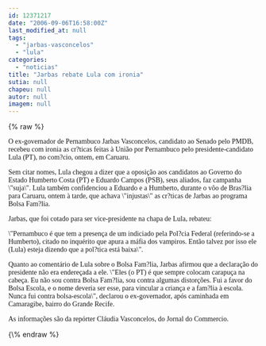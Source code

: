 ```yaml
---
id: 12371217
date: "2006-09-06T16:58:00Z"
last_modified_at: null
tags:
  - "jarbas-vasconcelos"
  - "lula"
categories:
  - "noticias"
title: "Jarbas rebate Lula com ironia"
sutia: null
chapeu: null
autor: null
imagem: null
---
```

{\% raw %}
<p><P><FONT face=Verdana>O ex-governador de Pernambuco Jarbas Vasconcelos, candidato ao Senado pelo PMDB, recebeu com ironia as cr?ticas feitas à União por Pernambuco pelo presidente-candidato Lula (PT), no com?cio, ontem, em Caruaru. </FONT></P></p>
<p><P><FONT face=Verdana>Sem citar nomes, Lula chegou a dizer que a oposição aos candidatos ao Governo do Estado Humberto Costa (PT) e Eduardo Campos (PSB), seus aliados, faz campanha \"suja\". Lula também confidenciou a Eduardo e a Humberto, durante o vôo de Bras?lia para Caruaru, ontem à tarde, que achava \"injustas\" as cr?ticas de Jarbas ao programa Bolsa Fam?lia. </FONT></P></p>
<p><P><FONT face=Verdana>Jarbas, que foi cotado para ser vice-presidente na chapa de Lula, rebateu:</FONT></P></p>
<p><P><FONT face=Verdana>\"Pernambuco é que tem a presença de um indiciado pela Pol?cia Federal (referindo-se a Humberto), citado no inquérito que apura a máfia dos vampiros. Então talvez por isso ele (Lula) esteja dizendo que a pol?tica está baixa\". </FONT></P></p>
<p><P><FONT face=Verdana>Quanto ao comentário de Lula sobre o Bolsa Fam?lia, Jarbas afirmou que a declaração do presidente não era endereçada a ele. \"Eles (o PT) é que sempre colocam carapuça na cabeça. Eu não sou contra Bolsa Fam?lia, sou contra algumas distorções. Fui a favor do Bolsa Escola, e o nome deveria ser esse, para vincular a criança e a fam?lia à escola. Nunca fui contra bolsa-escola\", declarou o ex-governador, após caminhada em Camaragibe, bairro do Grande Recife. </FONT></P></p>
<p><P><FONT face=Verdana>As informações são da repórter Cláudia Vasconcelos, do Jornal do Commercio.</FONT></P> </p>
{\% endraw %}